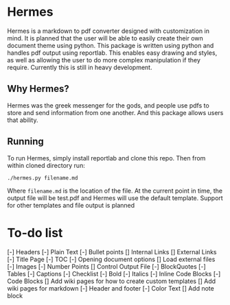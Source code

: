 # Hermes
Hermes is a markdown to pdf converter designed with customization in mind. It is planned that the user will be able to easily create their own document theme using python. This package is written using python and handles pdf output using reportlab. This enables easy drawing and styles, as well as allowing the user to do more complex manipulation if they require. Currently this is still in heavy development.

## Why Hermes?
Hermes was the greek messenger for the gods, and people use pdfs to store and send information from one another. And this package allows users that ability.

## Running
To run Hermes, simply install reportlab and clone this repo. Then from within cloned directory run:
```shell
./hermes.py filename.md
```
Where `filename.md` is the location of the file. At the current point in time, the output file will be test.pdf and Hermes will use the default template. Support for other templates and file output is planned

# To-do list
[-] Headers
[-] Plain Text
[-] Bullet points
[] Internal Links
[] External Links
[-] Title Page
[-] TOC
[-] Opening document options
[] Load external files
[-] Images
[-] Number Points
[] Control Output File
[-] BlockQuotes
[-] Tables
[-] Captions
[-] Checklist
[-] Bold
[-] Italics
[-] Inline Code Blocks
[-] Code Blocks
[] Add wiki pages for how to create custom templates
[] Add wiki pages for markdown
[-] Header and footer
[-] Color Text
[] Add note block